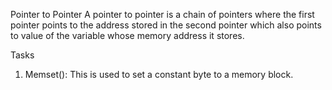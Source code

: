 Pointer to Pointer
A pointer to pointer is a chain of pointers where the first pointer points to the address stored in the second pointer which also points to value of the variable whose memory address it stores.

Tasks
1. Memset(): This is used to set a constant byte to a memory block.
